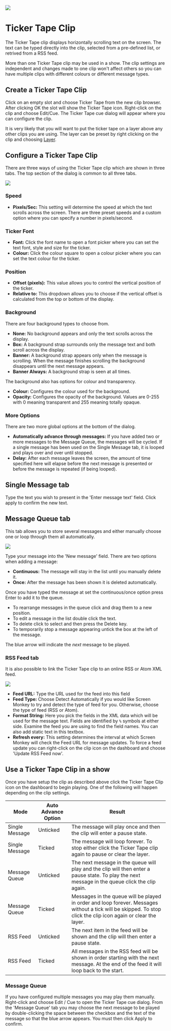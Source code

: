 ![](../../images/TickerTapeIcon.png) 
# Ticker Tape Clip

The Ticker Tape clip displays horizontally scrolling text on the screen. The text can be typed directly into the clip, selected from a pre-defined list, or retrived from a RSS feed.

More than one Ticker Tape clip may be used in a show. The clip settings are independent and changes made to one clip won't affect others so you can have multiple clips with different colours or different message types.

## Create a Ticker Tape Clip
Click on an empty slot and choose Ticker Tape from the new clip browser. After clicking OK the slot will show the Ticker Tape icon. Right-click on the clip and choose Edit/Cue. The Ticker Tape cue dialog will appear where you can configure the clip.

It is very likely that you will want to put the ticker tape on a layer above any other clips you are using. The layer can be preset by right clicking on the clip and choosing [Layer](../clipSettings/layer.md).

## Configure a Ticker Tape Clip
There are three ways of using the Ticker Tape clip which are shown in three tabs. The top section of the dialog is common to all three tabs.

![](/images/clip-tickertape-single.png)

### Speed

- **Pixels/Sec:** This setting will determine the speed at which the text scrolls across the screen. There are three preset speeds and a custom option where you can specify a number in pixels/second.

### Ticker Font

- **Font:** Click the font name to open a font picker where you can set the text font, style and size for the ticker.
- **Colour:** Click the colour square to open a colour picker where you can set the text colour for the ticker.

### Position

- **Offset (pixels):** This value allows you to control the vertical position of the ticker.
- **Relative to:** This dropdown allows you to choose if the vertical offset is calculated from the top or bottom of the display.

### Background
There are four background types to choose from.

- **None:** No background appears and only the text scrolls across the display.  
- **Box:** A background strap surrounds only the message text and both scroll across the display.
- **Banner:** A background strap appears only when the message is scrolling. When the message finishes scrolling the background disappears until the next message appears.  
- **Banner Always:** A background strap is seen at all times.

The background also has options for colour and transparency.

- **Colour:** Configures the colour used for the background.  
- **Opacity:** Configures the opacity of the background. Values are 0-255 with 0 meaning transparent and 255 meaning totally opaque.  

### More Options
There are two more global options at the bottom of the dialog.

- **Automatically advance through messages:** If you have added two or more messages to the Message Queue, the messages will be cycled. If a single message has been used on the Single Message tab, it is looped and plays over and over until stopped.
- **Delay:** After each message leaves the screen, the amount of time specified here will elapse before the next message is presented or before the message is repeated (if being looped).

## Single Message tab
Type the text you wish to present in the 'Enter message text' field. Click apply to confirm the new text.

## Message Queue tab
This tab allows you to store several messages and either manually choose one or loop through them all automatically. 

![](../../images/clip-tickertape-queue.png)

Type your message into the 'New message' field. There are two options when adding a message:

- **Continuous:** The message will stay in the list until you manually delete it. 
- **Once:** After the message has been shown it is deleted automatically.

Once you have typed the message at set the continuous/once option press Enter to add it to the queue.

- To rearrange messages in the queue click and drag them to a new position. 
- To edit a message in the list double click the text.
- To delete click to select and then press the Delete key.
- To temporarily stop a message appearing untick the box at the left of the message.

The blue arrow will indicate the *next* message to be played.

### RSS Feed tab
It is also possible to link the Ticker Tape clip to an online RSS or Atom XML feed.

![](../../images/clip-tickertape-rss.png)

- **Feed URL:** Type the URL used for the feed into this field  
- **Feed Type:** Choose Detect Automatically if you would like Screen Monkey to try and detect the type of feed for you. Otherwise, choose the type of feed (RSS or Atom).
- **Format String:** Here you pick the fields in the XML data which will be used for the message text. Fields are identified by `%` symbols at either side. Examine the feed you are using to find the field names. You can also add static text in this textbox.
- **Refresh every:** This setting determines the interval at which Screen Monkey will check the Feed URL for message updates. To force a feed update you can right-click on the clip icon on the dashboard and choose 'Update RSS Feed now'. 

## Use a Ticker Tape Clip in a show
Once you have setup the clip as described above click the Ticker Tape Clip icon on the dashboard to begin playing. One of the following will happen depending on the clip settings.

|Mode|Auto Advance Option|Result|
|-|-|-|
|Single Message|Unticked|The message will play once and then the clip will enter a pause state.|
|Single Message|Ticked|The message will loop forever. To stop either click the Ticker Tape clip again to pause or clear the layer.|
|Message Queue|Unticked|The next message in the queue will play and the clip will then enter a pause state. To play the next message in the queue click the clip again.|
|Message Queue|Ticked|Messages in the queue will be played in order and loop forever. Messages without a tick will be skipped. To stop click the clip icon again or clear the layer.|
|RSS Feed|Unticked|The next item in the feed will be shown and the clip will then enter a pause state.|
|RSS Feed|Ticked|All messages in the RSS feed will be shown in order starting with the next message. At the end of the feed it will loop back to the start.|

### Message Queue
If you have configured multiple messages you may play them manually. Right-click and choose Edit / Cue to open the Ticker Tape cue dialog. From the 'Message Queue' tab you may choose the next message to be played by double-clicking the space between the checkbox and the text of the message so that the blue arrow appears. You must then click Apply to confirm.

